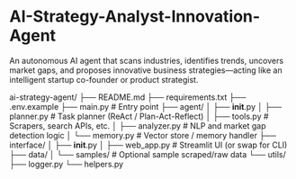 # AI-Strategy-Analyst-Innovation-Agent
An autonomous AI agent that scans industries, identifies trends, uncovers market gaps, and proposes innovative business strategies—acting like an intelligent startup co-founder or product strategist.

ai-strategy-agent/
├── README.md
├── requirements.txt
├── .env.example
├── main.py                      # Entry point
├── agent/
│   ├── __init__.py
│   ├── planner.py               # Task planner (ReAct / Plan-Act-Reflect)
│   ├── tools.py                 # Scrapers, search APIs, etc.
│   ├── analyzer.py              # NLP and market gap detection logic
│   └── memory.py                # Vector store / memory handler
├── interface/
│   ├── __init__.py
│   ├── web_app.py               # Streamlit UI (or swap for CLI)
├── data/
│   └── samples/                 # Optional sample scraped/raw data
└── utils/
    ├── logger.py
    └── helpers.py
